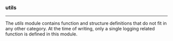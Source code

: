 ### utils

----

The *utils* module contains function and structure definitions
that do not fit in any other category. At the time of writing,
only a single logging related function is defined in this module.
